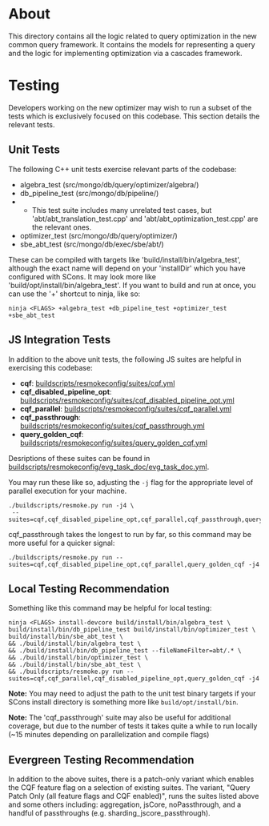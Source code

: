# About
This directory contains all the logic related to query optimization in the new
common query framework. It contains the models for representing a query and the
logic for implementing optimization via a cascades framework.

# Testing
Developers working on the new optimizer may wish to run a subset of the tests
which is exclusively focused on this codebase. This section details the relevant
tests. 
## Unit Tests
The following C++ unit tests exercise relevant parts of the codebase:

- algebra_test (src/mongo/db/query/optimizer/algebra/)
- db_pipeline_test (src/mongo/db/pipeline/)
- - This test suite includes many unrelated test cases, but
    'abt/abt_translation_test.cpp' and 'abt/abt_optimization_test.cpp' are the relevant ones.
- optimizer_test (src/mongo/db/query/optimizer/)
- sbe_abt_test (src/mongo/db/exec/sbe/abt/)

These can be compiled with targets like 'build/install/bin/algebra_test',
although the exact name will depend on your 'installDir' which you have
configured with SCons. It may look more like
'build/opt/install/bin/algebra_test'. If you want to build and run at once, you
can use the '+' shortcut to ninja, like so:
```
ninja <FLAGS> +algebra_test +db_pipeline_test +optimizer_test +sbe_abt_test
```

## JS Integration Tests
In addition to the above unit tests, the following JS suites are helpful in
exercising this codebase:
- **cqf**: [buildscripts/resmokeconfig/suites/cqf.yml](/buildscripts/resmokeconfig/suites/cqf.yml)
- **cqf_disabled_pipeline_opt**:
    [buildscripts/resmokeconfig/suites/cqf_disabled_pipeline_opt.yml](/buildscripts/resmokeconfig/suites/cqf_disabled_pipeline_opt.yml)
- **cqf_parallel**: [buildscripts/resmokeconfig/suites/cqf_parallel.yml](/buildscripts/resmokeconfig/suites/cqf_parallel.yml)
- **cqf_passthrough**: [buildscripts/resmokeconfig/suites/cqf_passthrough.yml](/buildscripts/resmokeconfig/suites/cqf_passthrough.yml)
- **query_golden_cqf**: [buildscripts/resmokeconfig/suites/query_golden_cqf.yml](/buildscripts/resmokeconfig/suites/query_golden_cqf.yml)

Desriptions of these suites can be found in
[buildscripts/resmokeconfig/evg_task_doc/evg_task_doc.yml](/buildscripts/resmokeconfig/evg_task_doc/evg_task_doc.yml).

You may run these like so, adjusting the `-j` flag for the appropriate level of
parallel execution for your machine.
```
./buildscripts/resmoke.py run -j4 \
 --suites=cqf,cqf_disabled_pipeline_opt,cqf_parallel,cqf_passthrough,query_golden_cqf
```

cqf_passthrough takes the longest to run by far, so this command may be more
useful for a quicker signal:
```
./buildscripts/resmoke.py run --suites=cqf,cqf_disabled_pipeline_opt,cqf_parallel,query_golden_cqf -j4
```

## Local Testing Recommendation
Something like this command may be helpful for local testing:
```
ninja <FLAGS> install-devcore build/install/bin/algebra_test \
build/install/bin/db_pipeline_test build/install/bin/optimizer_test \
build/install/bin/sbe_abt_test \
&& ./build/install/bin/algebra_test \
&& ./build/install/bin/db_pipeline_test --fileNameFilter=abt/.* \
&& ./build/install/bin/optimizer_test \
&& ./build/install/bin/sbe_abt_test \
&& ./buildscripts/resmoke.py run --suites=cqf,cqf_parallel,cqf_disabled_pipeline_opt,query_golden_cqf -j4
```
**Note:** You may need to adjust the path to the unit test binary targets if your
SCons install directory is something more like `build/opt/install/bin`.

**Note:** The 'cqf_passthrough' suite may also be useful for additional coverage,
but due to the number of tests it takes quite a while to run locally
(~15 minutes depending on parallelization and compile flags)

## Evergreen Testing Recommendation
In addition to the above suites, there is a patch-only variant which enables the CQF feature flag
on a selection of existing suites. The variant, "Query Patch Only (all feature flags and CQF
enabled)", runs the suites listed above and some others including: aggregation, jsCore,
noPassthrough, and a handful of passthroughs (e.g. sharding_jscore_passthrough).
